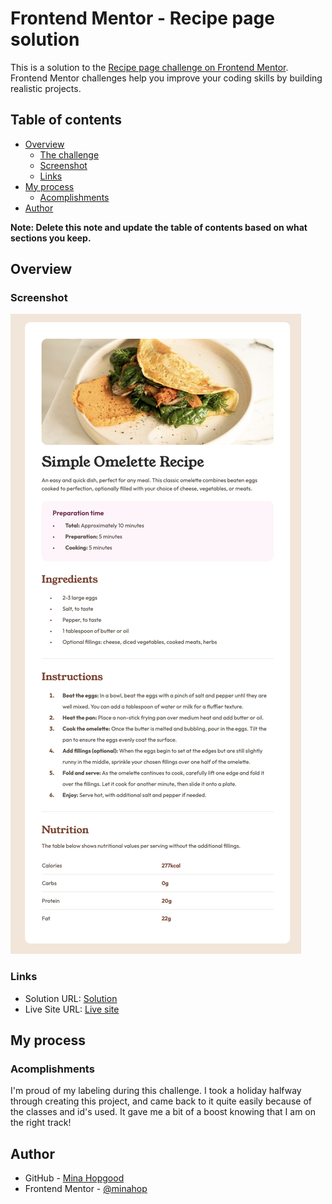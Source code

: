 # Frontend Mentor - Recipe page solution

This is a solution to the [Recipe page challenge on Frontend Mentor](https://www.frontendmentor.io/challenges/recipe-page-KiTsR8QQKm). Frontend Mentor challenges help you improve your coding skills by building realistic projects. 

## Table of contents

- [Overview](#overview)
  - [The challenge](#the-challenge)
  - [Screenshot](#screenshot)
  - [Links](#links)
- [My process](#my-process)
  - [Acomplishments](#acomplishments)
- [Author](#author)

**Note: Delete this note and update the table of contents based on what sections you keep.**

## Overview

### Screenshot

![Completed Project](./images/Screenshot.png)

### Links

- Solution URL: [Solution](https://github.com/minahopgood/FEM-recipe-card)
- Live Site URL: [Live site](https://minahopgood.github.io/FEM-recipe-card/)

## My process

### Acomplishments
I'm proud of my labeling during this challenge. I took a holiday halfway through creating this project, and came back to it quite easily because of the classes and id's used. It gave me a bit of a boost knowing that I am on the right track!

## Author

- GitHub - [Mina Hopgood](https://github.com/minahopgood)
- Frontend Mentor - [@minahop](https://www.frontendmentor.io/profile/minahopgood)

